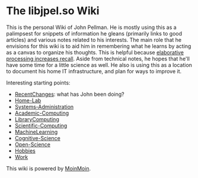 

The libjpel.so Wiki
===================

This is the personal Wiki of John Pellman. He is mostly using this as a palimpsest for snippets of information he gleans (primarily links to good articles) and various notes related to his interests. The main role that he envisions for this wiki is to aid him in remembering what he learns by acting as a canvas to organize his thoughts. This is helpful because [elaborative processing increases recall](Memory). Aside from technical notes, he hopes that he'll have some time for a little science as well. He also is using this as a location to document his home IT infrastructure, and plan for ways to improve it.

Interesting starting points:

-   [RecentChanges](RecentChanges): what has John been doing?
-   [Home-Lab](Home-Lab)
-   [Systems-Administration](Systems-Administration)
-   [Academic-Computing](Academic-Computing)
-   [LibraryComputing](LibraryComputing)
-   [Scientific-Computing](Scientific-Computing)
-   [MachineLearning](MachineLearning)
-   [Cognitive-Science](Cognitive-Science)
-   [Open-Science](Open-Science)
-   [Hobbies](Hobbies)
-   [Work](Work)

This wiki is powered by [MoinMoin](http://moinmo.in/).
